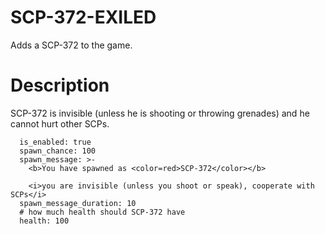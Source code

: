 # SCP-372-EXILED
Adds a SCP-372 to the game.
# Description
SCP-372 is invisible (unless he is shooting or throwing grenades) and he cannot hurt other SCPs.
```  # Whether or not this plugin is enabled.
  is_enabled: true
  spawn_chance: 100
  spawn_message: >-
    <b>You have spawned as <color=red>SCP-372</color></b>

    <i>you are invisible (unless you shoot or speak), cooperate with SCPs</i>
  spawn_message_duration: 10
  # how much health should SCP-372 have
  health: 100
